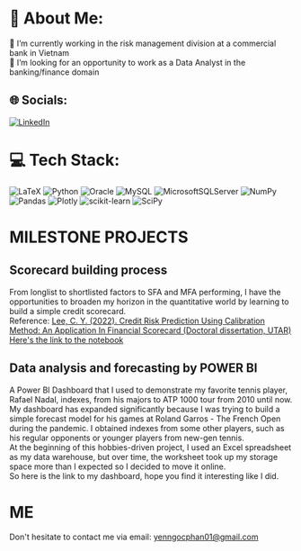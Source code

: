 # 💫 About Me:
🔭 I’m currently working in the risk management division at a commercial bank in Vietnam  <br>👯 I’m looking for an opportunity to work as a Data Analyst in the banking/finance domain<br>


## 🌐 Socials:
[![LinkedIn](https://img.shields.io/badge/LinkedIn-%230077B5.svg?logo=linkedin&logoColor=white)](https://linkedin.com/in/yen-phan-1896a7220) 

# 💻 Tech Stack:
![LaTeX](https://img.shields.io/badge/latex-%23008080.svg?style=flat-square&logo=latex&logoColor=white) ![Python](https://img.shields.io/badge/python-3670A0?style=flat-square&logo=python&logoColor=ffdd54) ![Oracle](https://img.shields.io/badge/Oracle-F80000?style=flat-square&logo=oracle&logoColor=white) ![MySQL](https://img.shields.io/badge/mysql-%2300f.svg?style=flat-square&logo=mysql&logoColor=white) ![MicrosoftSQLServer](https://img.shields.io/badge/Microsoft%20SQL%20Sever-CC2927?style=flat-square&logo=microsoft%20sql%20server&logoColor=white) ![NumPy](https://img.shields.io/badge/numpy-%23013243.svg?style=flat-square&logo=numpy&logoColor=white) ![Pandas](https://img.shields.io/badge/pandas-%23150458.svg?style=flat-square&logo=pandas&logoColor=white) ![Plotly](https://img.shields.io/badge/Plotly-%233F4F75.svg?style=flat-square&logo=plotly&logoColor=white) ![scikit-learn](https://img.shields.io/badge/scikit--learn-%23F7931E.svg?style=flat-square&logo=scikit-learn&logoColor=white) ![SciPy](https://img.shields.io/badge/SciPy-%230C55A5.svg?style=flat-square&logo=scipy&logoColor=%white)
# MILESTONE PROJECTS
## Scorecard building process
From longlist to shortlisted factors to SFA and MFA performing, I have the opportunities to broaden my horizon in the quantitative world by learning to build a simple credit scorecard. <br>
Reference: [Lee, C. Y. (2022). Credit Risk Prediction Using Calibration Method: An Application In Financial Scorecard (Doctoral dissertation, UTAR)](http://eprints.utar.edu.my/4592/1/Lee_Choon_Yi.pdf) <br>
[Here's the link to the notebook](https://github.com/ynnn01/ynnn01.github.io/blob/8fc80dbb25f4c44846001d91a11d57daef33f8e1/ScorecardDev_optbinning.ipynb) <br>
## Data analysis and forecasting by POWER BI
A Power BI Dashboard that I used to demonstrate my favorite tennis player, Rafael Nadal, indexes, from his majors to ATP 1000 tour from 2010 until now. <br> 
My dashboard has expanded significantly because I was trying to build a simple forecast model for his games at Roland Garros - The French Open during the pandemic. I obtained indexes from some other players, such as his regular opponents or younger players from new-gen tennis. <br> 
At the beginning of this hobbies-driven project, I used an Excel spreadsheet as my data warehouse, but over time, the worksheet took up my storage space more than I expected so I decided to move it online.  <br> So here is the link to my dashboard, hope you find it interesting like I did.


# ME
Don't hesitate to contact me via email: yenngocphan01@gmail.com
